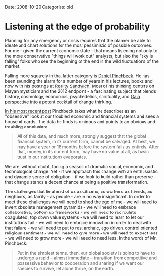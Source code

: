 Date: 2008-10-20
Categories: old

# Listening at the edge of probability

Planning for any emergency or crisis requires that the planner be able to ideate and chart solutions for the most pessimistic of possible outcomes. For me - given the current economic state - that means listening not only to the more conservative "things will work out" analysts, but also the "sky is falling" folks who see the beginning of the end in the wild fluctuations of the market.  

Falling more squarely in that latter category is <a href="http://en.wikipedia.org/wiki/Daniel_Pinchbeck">Daniel Pinchbeck</a>. He has been sounding the alarm for a number of years in his lectures, books and now with his postings at <a href="http://www.realitysandwich.com">Reality Sandwich</a>. Most of his thinking centers on Mayan mysticism and the 2012 endpoint - a fascinating subject that blends history, cosmology, economics, psychedelics, spirituality, and <a href="http://en.wikipedia.org/wiki/Gaia_hypothesis">Gaia perspective</a> into a potent cocktail of change thinking. 

<a href="http://www.realitysandwich.com/put_fork_it">In his most recent post</a> Pinchbeck takes what he describes as an "obsessive" look at our troubled economic and financial systems and sees a house of cards.  The data he finds is ominous and points to an obvious and troubling conclusion:

<blockquote>All of this data, and much more, strongly suggest that the global financial system, in its current form, cannot be salvaged. At best, we may have a year or 18 months before the system fails us entirely. After that, money, in its current form, may have no value at all, as basic trust in our institutions evaporates. </blockquote>

We are, without doubt, facing a season of dramatic social, economic, and technological change.  Yet - if we approach this change with an enthusiastic and dynamic sense of obligation - if we look to build rather than preserve - that change stands a decent chance at being a positive transformation.

The challenges that lie ahead of us as citizens, as workers, as friends, as neighbors, as family - as people - are in no way insignificant.  In order to meet these challenges we will need to shed the ego of me - we will need to invert obsolete management pyramids - we will need to embrace collaborative, bottom up frameworks - we will need to recirculate coagulated, top down value systems - we will need to learn to let our institutions fail - we will need to embrace innovation in order to deal with that failure - we will need to put to rest archaic, ego driven, control oriented religious sentiment - we will need to give more - we will need to expect less - we will need to grow more - we will need to need less.  In the words of Mr. Pinchbeck:

<blockquote>Put in the simplest terms, then, our global society is going to have to undergo a rapid &#8211; almost immediate &#8211; transition from competitive and possessive behavior to cooperation and sharing if we want our species to survive, let alone thrive, on the earth.</blockquote>
 
